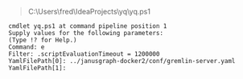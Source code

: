 

>  C:\Users\fred\IdeaProjects\yq\yq.ps1

```
cmdlet yq.ps1 at command pipeline position 1
Supply values for the following parameters:
(Type !? for Help.)
Command: e
Filter: .scriptEvaluationTimeout = 1200000
YamlFilePath[0]: ../janusgraph-docker2/conf/gremlin-server.yaml
YamlFilePath[1]:
```

